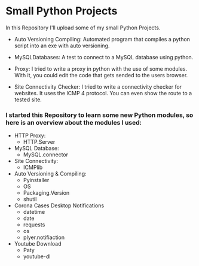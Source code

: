 # Small Python Projects
In this Repository I'll upload some of my small Python Projects. 

* Auto Versioning Compiling:
Automated program that compiles a python script into an exe with auto versioning.

* MySQLDatabases:
A test to connect to a MySQL database using python.

* Proxy:
I tried to write a proxy in python with the use of some modules. With it, you could edit the code that gets sended to the users browser.

* Site Connectivity Checker:
I tried to write a connectivity checker for websites. It uses the ICMP 4 protocol. You can even show the route to a tested site.


### I started this Repository to learn some new Python modules, so here is an overview about the modules I used:
* HTTP Proxy:
  * HTTP.Server
* MySQL Database:
  * MySQL.connector
* Site Connectivity:
  * ICMPlib
* Auto Versioning & Compiling:
  * Pyinstaller
  * OS
  * Packaging.Version
  * shutil
* Corona Cases Desktop Notifications
  * datetime
  * date
  * requests
  * os
  * plyer.notifiaction
* Youtube Download
  * Paty
  * youtube-dl
